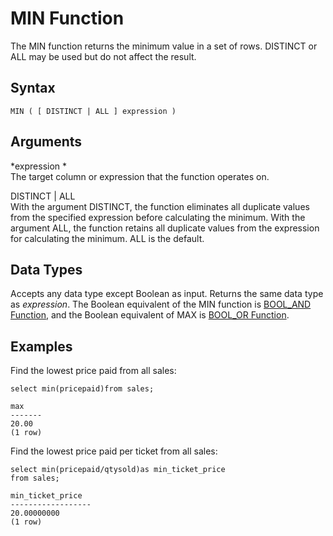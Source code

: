 # MIN Function<a name="r_MIN"></a>

 The MIN function returns the minimum value in a set of rows\. DISTINCT or ALL may be used but do not affect the result\.

## Syntax<a name="r_MIN-synopsis"></a>

```
MIN ( [ DISTINCT | ALL ] expression )
```

## Arguments<a name="r_MIN-arguments"></a>

 *expression *   
The target column or expression that the function operates on\.

DISTINCT \| ALL  
With the argument DISTINCT, the function eliminates all duplicate values from the specified expression before calculating the minimum\. With the argument ALL, the function retains all duplicate values from the expression for calculating the minimum\. ALL is the default\.

## Data Types<a name="c_Supported_data_types_min"></a>

Accepts any data type except Boolean as input\. Returns the same data type as *expression*\. The Boolean equivalent of the MIN function is [BOOL\_AND Function](r_BOOL_AND.md), and the Boolean equivalent of MAX is [BOOL\_OR Function](r_BOOL_OR.md)\. 

## Examples<a name="r_MIN-examples"></a>

Find the lowest price paid from all sales:

```
select min(pricepaid)from sales;

max
-------
20.00
(1 row)
```

Find the lowest price paid per ticket from all sales:

```
select min(pricepaid/qtysold)as min_ticket_price
from sales;

min_ticket_price
------------------
20.00000000
(1 row)
```